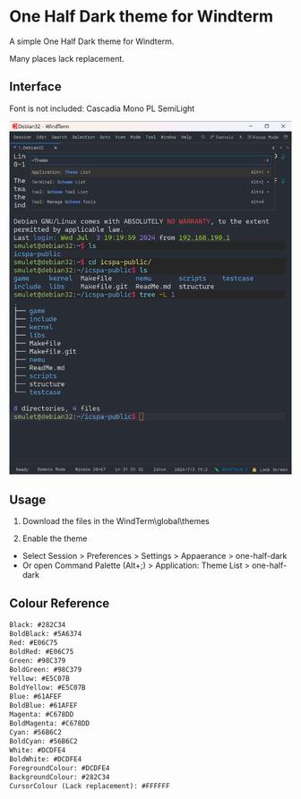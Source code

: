 # One Half Dark theme for Windterm
A simple One Half Dark theme for Windterm.

Many places lack replacement.

## Interface 

Font is not included: Cascadia Mono PL SemiLight

![](Interface.png)

## Usage
1. Download the files in the WindTerm\global\themes

2. Enable the theme
- Select Session > Preferences > Settings > Appaerance > one-half-dark
- Or open Command Palette (Alt+;) > Application: Theme List > one-half-dark

## Colour Reference
```
Black: #282C34
BoldBlack: #5A6374
Red: #E06C75
BoldRed: #E06C75
Green: #98C379
BoldGreen: #98C379
Yellow: #E5C07B
BoldYellow: #E5C07B
Blue: #61AFEF
BoldBlue: #61AFEF
Magenta: #C678DD
BoldMagenta: #C678DD
Cyan: #56B6C2
BoldCyan: #56B6C2
White: #DCDFE4
BoldWhite: #DCDFE4
ForegroundColour: #DCDFE4
BackgroundColour: #282C34
CursorColour (Lack replacement): #FFFFFF
```

